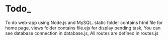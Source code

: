 # Todo_
To do web-app using Node.js and MySQL. 
static folder contains html file for home page, 
views folder contains file.ejs for display pending task, 
You can see database connection in database.js,
All routes are defined in routes.js

